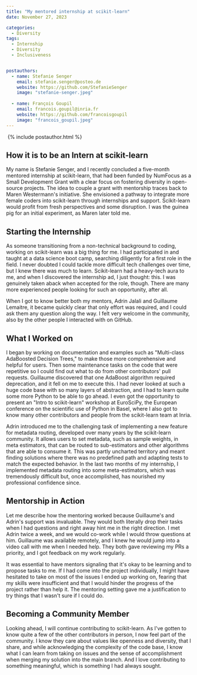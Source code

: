 ```yaml
---
title: "My mentored internship at scikit-learn"
date: November 27, 2023

categories:
  - Diversity
tags:
  - Internship
  - Diversity
  - Inclusiveness


postauthors:
  - name: Stefanie Senger
    email: stefanie.senger@posteo.de
    website: https://github.com/StefanieSenger 
    image: "stefanie-senger.jpeg"
    
  - name: François Goupil
    email: francois.goupil@inria.fr
    website: https://github.com/francoisgoupil
    image: "francois_goupil.jpeg"
---
```

<div>
  <img src="/assets/images/posts_images/{{ page.featured-image }}" alt="">
  {% include postauthor.html %}
</div>

## How it is to be an Intern at scikit-learn

My name is Stefanie Senger, and I recently concluded a five-month mentored internship at scikit-learn, that had been funded by NumFocus as a Small Development Grant with a clear focus on fostering diversity in open-source projects. The idea to couple a grant with mentorship traces back to Maren Westermann's initiative. She envisioned a pathway to integrate more female coders into scikit-learn through internships and support. Scikit-learn would profit from fresh perspectives and some disruption. I was the guinea pig for an initial experiment, as Maren later told me.


## Starting the Internship

As someone transitioning from a non-technical background to coding, working on scikit-learn was a big thing for me. I had participated in and taught at a data science boot camp, searching diligently for a first role in the field. I never doubted I could tackle more difficult tech challenges over time, but I knew there was much to learn. Scikit-learn had a heavy-tech aura to me, and when I discovered the internship ad, I just thought: this. I was genuinely taken aback when accepted for the role, though. There are many more experienced people looking for such an opportunity, after all.

When I got to know better both my mentors, Adrin Jalali and Guillaume Lemaitre, it became quickly clear that only effort was required, and I could ask them any question along the way. I felt very welcome in the community, also by the other people I interacted with on GitHub.


## What I Worked on

I began by working on documentation and examples such as "Multi-class AdaBoosted Decision Trees," to make those more comprehensive and helpful for users. Then some maintenance tasks on the code that were repetitive so I could find out what to do from other contributors' pull requests. Guillaume discovered that one AdaBoost algorithm required deprecation, and it fell on me to execute this. I had never looked at such a huge code base with so many layers of abstraction, and I had to learn quite some more Python to be able to go ahead. I even got the opportunity to present an "Intro to scikit-learn" workshop at EuroSciPy, the European conference on the scientific use of Python in Basel, where I also got to know many other contributors and people from the scikit-learn team at Inria.

Adrin introduced me to the challenging task of implementing a new feature for metadata routing, developed over many years by the scikit-learn community. It allows users to set metadata, such as sample weights, in meta estimators, that can be routed to sub-estimators and other algorithms that are able to consume it. This was partly uncharted territory and meant finding solutions where there was no predefined path and adapting tests to match the expected behavior. In the last two months of my internship, I implemented metadata routing into some meta-estimators, which was tremendously difficult but, once accomplished, has nourished my professional confidence since.


## Mentorship in Action

Let me describe how the mentoring worked because Guillaume's and Adrin's support was invaluable. They would both literally drop their tasks when I had questions and right away hint me in the right direction. I met Adrin twice a week, and we would co-work while I would throw questions at him. Guillaume was available remotely, and I knew he would jump into a video call with me when I needed help. They both gave reviewing my PRs a priority, and I got feedback on my work regularly.

It was essential to have mentors signaling that it's okay to be learning and to propose tasks to me. If I had come into the project individually, I might have hesitated to take on most of the issues I ended up working on, fearing that my skills were insufficient and that I would hinder the progress of the project rather than help it. The mentoring setting gave me a justification to try things that I wasn't sure if I could do.


## Becoming a Community Member

Looking ahead, I will continue contributing to scikit-learn. As I've gotten to know quite a few of the other contributors in person, I now feel part of the community. I know they care about values like openness and diversity, that I share, and while acknowledging the complexity of the code base, I know what I can learn from taking on issues and the sense of accomplishment when merging my solution into the main branch. And I love contributing to something meaningful, which is something I had always sought.
